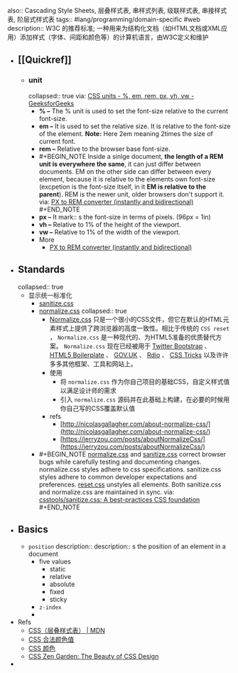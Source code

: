 also:: Cascading Style Sheets, 层叠样式表, 串样式列表, 级联样式表, 串接样式表, 阶层式样式表
tags:: #lang/programming/domain-specific #web
description:: W3C 的推荐标准; 一种用来为结构化文档（如HTML文档或XML应用）添加样式（字体、间距和颜色等）的计算机语言，由W3C定义和维护

- ## [[Quickref]]
  - ### unit
    collapsed:: true
    via: [CSS units - %, em, rem, px, vh, vw - GeeksforGeeks](https://www.geeksforgeeks.org/css-units-em-rem-px-vh-vw/)
    - **% –** The % unit is used to set the font-size relative to the current font-size.
    - **em –** It is used to set the relative size. It is relative to the font-size of the element. 
      **Note:** Here 2em meaning 2times the size of current font.
    - **rem –** Relative to the browser base font-size.
    - #+BEGIN_NOTE
      Inside a sinlge document, **the length of a REM unit is everywhere the same**, it can just differ between documents. EM on the other side can differ between every element, because it is relative to the elements own font-size (excpetion is the font-size itself, in it **EM is relative to the parent**).
      REM is the newer unit, older browsers don't support it.
      via: [PX to REM converter (instantly and bidirectional)](https://nekocalc.com/px-to-rem-converter)
      #+END_NOTE
    - **px –** It mark:: s the font-size in terms of pixels. (96px = 1in)
    - **vh –** Relative to 1% of the height of the viewport.
    - **vw –** Relative to 1% of the width of the viewport.
    - More
      - [PX to REM converter (instantly and bidirectional)](https://nekocalc.com/px-to-rem-converter)
- ## Standards
  collapsed:: true
  - 显示统一标准化
    - [sanitize.css](https://github.com/csstools/sanitize.css)
    - [normalize.css](https://github.com/csstools/normalize.css)
      collapsed:: true
      - [Normalize.css](http://necolas.github.io/normalize.css/) 只是一个很小的CSS文件，但它在默认的HTML元素样式上提供了跨浏览器的高度一致性。相比于传统的 `CSS reset` ， `Normalize.css` 是一种现代的、为HTML5准备的优质替代方案。 `Normalize.css` 现在已经被用于 [Twitter Bootstrap](http://getbootstrap.com/) 、 [HTML5 Boilerplate](http://html5boilerplate.com/) 、 [GOV.UK](http://www.gov.uk/) 、 [Rdio](http://www.rdio.com/) 、 [CSS Tricks](http://css-tricks.com/) 以及许许多多其他框架、工具和网站上。
      - 使用
        - 将 `normalize.css` 作为你自己项目的基础CSS，自定义样式值以满足设计师的需求
        - 引入 `normalize.css` 源码并在此基础上构建，在必要的时候用你自己写的CSS覆盖默认值
      - refs
        - [http://nicolasgallagher.com/about-normalize-css/](http://nicolasgallagher.com/about-normalize-css/)
        - [https://jerryzou.com/posts/aboutNormalizeCss/](https://jerryzou.com/posts/aboutNormalizeCss/)
    - #+BEGIN_NOTE
      [normalize.css](https://github.com/csstools/normalize.css) and [sanitize.css](https://github.com/csstools/sanitize.css) correct browser bugs while carefully testing and documenting changes.
      normalize.css styles adhere to css specifications.
      sanitize.css styles adhere to common developer expectations and preferences.
      [reset.css](http://meyerweb.com/eric/tools/css/reset/) unstyles all elements.
      Both sanitize.css and normalize.css are maintained in sync.
      via: [csstools/sanitize.css: A best-practices CSS foundation](https://github.com/csstools/sanitize.css)
      #+END_NOTE
- ## Basics
  - `position`
    description:: description:: s the position of an element in a document
    - five values 
      - static
      - relative
      - absolute
      - fixed
      - sticky
    - `z-index`
    -
- Refs
  - [CSS（层叠样式表） | MDN](https://developer.mozilla.org/zh-CN/docs/Web/CSS)
  - [CSS 合法颜色值](https://www.w3school.com.cn/cssref/css_colors_legal.asp)
  - [CSS 颜色](https://www.w3school.com.cn/cssref/css_colors.asp)
  - [CSS Zen Garden: The Beauty of CSS Design](http://www.csszengarden.com/)
-
